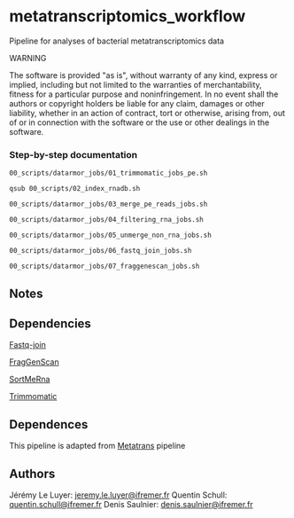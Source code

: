 # metatranscriptomics_workflow

Pipeline for analyses of bacterial metatranscriptomics data

WARNING

The software is provided "as is", without warranty of any kind, express or implied, including but not limited to the warranties of merchantability, fitness for a particular purpose and noninfringement. In no event shall the authors or copyright holders be liable for any claim, damages or other liability, whether in an action of contract, tort or otherwise, arising from, out of or in connection with the software or the use or other dealings in the software.

### Step-by-step documentation

```
00_scripts/datarmor_jobs/01_trimmomatic_jobs_pe.sh
```

```
qsub 00_scripts/02_index_rnadb.sh
```

```
00_scripts/datarmor_jobs/03_merge_pe_reads_jobs.sh
```

```
00_scripts/datarmor_jobs/04_filtering_rna_jobs.sh
```

```
00_scripts/datarmor_jobs/05_unmerge_non_rna_jobs.sh
```

```
00_scripts/datarmor_jobs/06_fastq_join_jobs.sh
```

```
00_scripts/datarmor_jobs/07_fraggenescan_jobs.sh
```


## Notes

## Dependencies

[Fastq-join](https://bioconda.github.io/recipes/fastq-join/README.html)

[FragGenScan](http://omics.informatics.indiana.edu/FragGeneScan/)

[SortMeRna](http://bioinfo.lifl.fr/RNA/sortmerna/)

[Trimmomatic](http://www.usadellab.org/cms/index.php?page=trimmomatic)

## Dependences

This pipeline is adapted from [Metatrans](http://www.metatrans.org/) pipeline

## Authors

Jérémy Le Luyer: jeremy.le.luyer@ifremer.fr
Quentin Schull: quentin.schull@ifremer.fr
Denis Saulnier: denis.saulnier@ifremer.fr

